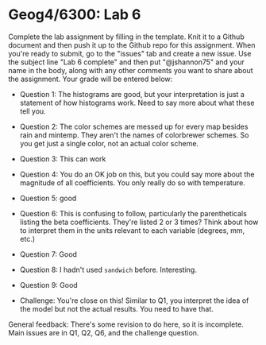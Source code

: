# Geog4/6300: Lab 6

Complete the lab assignment by filling in the template. Knit it to a Github document and then push it up to the Github repo for this assignment. When you're ready to submit, go to the "issues" tab and create a new issue. Use the subject line "Lab 6 complete" and then put "@jshannon75" and your name in the body, along with any other comments you want to share about the assignment. Your grade will be entered below:

* Question 1: The histograms are good, but your interpretation is just a statement of how histograms work. Need to say more about what these tell you.<p>
* Question 2: The color schemes are messed up for every map besides rain and mintemp. They aren't the names of colorbrewer schemes. So you get just a single color, not an actual color scheme.<p>
* Question 3: This can work<p>
* Question 4: You do an OK job on this, but you could say more about the magnitude of all coefficients. You only really do so with temperature.<p>
* Question 5: good<p>
* Question 6: This is confusing to follow, particularly the parentheticals listing the beta coefficients. They're listed 2 or 3 times? Think about how to interpret them in the units relevant to each variable (degrees, mm, etc.)<p>
* Question 7: Good<p>
* Question 8: I hadn't used `sandwich` before. Interesting. <p>
* Question 9: Good<p>
* Challenge: You're close on this! Similar to Q1, you interpret the idea of the model but not the actual results. You need to have that.<p>
<p>
General feedback: There's some revision to do here, so it is incomplete. Main issues are in Q1, Q2, Q6, and the challenge question.
